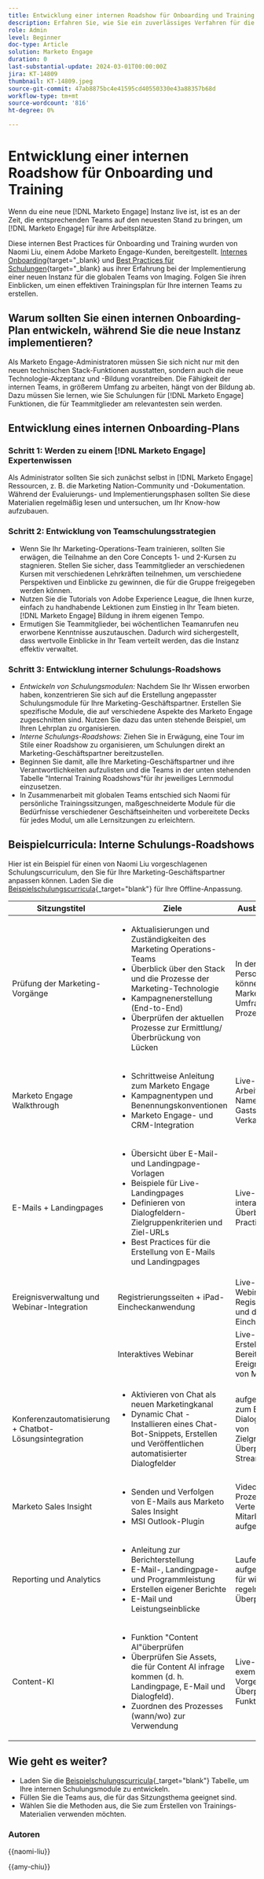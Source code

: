 ```yaml
---
title: Entwicklung einer internen Roadshow für Onboarding und Training
description: Erfahren Sie, wie Sie ein zuverlässiges Verfahren für die Erstellung und Verwaltung von Dokumentation und Änderungsliste für Ihre [!DNL Marketo Engage] -Instanz. Dies spart nicht nur Zeit für den Austausch von Wissen in Ihrem Team, sondern erhöht auch die Gesundheit und Effizienz Ihrer Instanz.
role: Admin
level: Beginner
doc-type: Article
solution: Marketo Engage
duration: 0
last-substantial-update: 2024-03-01T00:00:00Z
jira: KT-14809
thumbnail: KT-14809.jpeg
source-git-commit: 47ab8875bc4e41595cd40550330e43a88357b68d
workflow-type: tm+mt
source-wordcount: '816'
ht-degree: 0%

---
```



# Entwicklung einer internen Roadshow für Onboarding und Training

Wenn du eine neue [!DNL Marketo Engage] Instanz live ist, ist es an der Zeit, die entsprechenden Teams auf den neuesten Stand zu bringen, um [!DNL Marketo Engage] für ihre Arbeitsplätze.

Diese internen Best Practices für Onboarding und Training wurden von Naomi Liu, einem Adobe Marketo Engage-Kunden, bereitgestellt. [Internes Onboarding](https://nation.marketo.com/t5/employee-blogs/peer-perspective-orchestrating-onboarding-across-global-teams/ba-p/244931){target="_blank} und [Best Practices für Schulungen](https://nation.marketo.com/t5/employee-blogs/peer-perspective-how-to-train-internal-users-on-marketo-engage/ba-p/245237){target="_blank} aus ihrer Erfahrung bei der Implementierung einer neuen Instanz für die globalen Teams von Imaging. Folgen Sie ihren Einblicken, um einen effektiven Trainingsplan für Ihre internen Teams zu erstellen.

## Warum sollten Sie einen internen Onboarding-Plan entwickeln, während Sie die neue Instanz implementieren?

Als Marketo Engage-Administratoren müssen Sie sich nicht nur mit den neuen technischen Stack-Funktionen ausstatten, sondern auch die neue Technologie-Akzeptanz und -Bildung vorantreiben. Die Fähigkeit der internen Teams, in größerem Umfang zu arbeiten, hängt von der Bildung ab. Dazu müssen Sie lernen, wie Sie Schulungen für [!DNL Marketo Engage] Funktionen, die für Teammitglieder am relevantesten sein werden.

## Entwicklung eines internen Onboarding-Plans

### Schritt 1: Werden zu einem [!DNL Marketo Engage] Expertenwissen

Als Administrator sollten Sie sich zunächst selbst in [!DNL Marketo Engage] Ressourcen, z. B. die Marketing Nation-Community und -Dokumentation. Während der Evaluierungs- und Implementierungsphasen sollten Sie diese Materialien regelmäßig lesen und untersuchen, um Ihr Know-how aufzubauen.

### Schritt 2: Entwicklung von Teamschulungsstrategien

* Wenn Sie Ihr Marketing-Operations-Team trainieren, sollten Sie erwägen, die Teilnahme an den Core Concepts 1- und 2-Kursen zu stagnieren. Stellen Sie sicher, dass Teammitglieder an verschiedenen Kursen mit verschiedenen Lehrkräften teilnehmen, um verschiedene Perspektiven und Einblicke zu gewinnen, die für die Gruppe freigegeben werden können.
* Nutzen Sie die Tutorials von Adobe Experience League, die Ihnen kurze, einfach zu handhabende Lektionen zum Einstieg in Ihr Team bieten. [!DNL Marketo Engage] Bildung in ihrem eigenen Tempo.
* Ermutigen Sie Teammitglieder, bei wöchentlichen Teamanrufen neu erworbene Kenntnisse auszutauschen. Dadurch wird sichergestellt, dass wertvolle Einblicke in Ihr Team verteilt werden, das die Instanz effektiv verwaltet.

### Schritt 3: Entwicklung interner Schulungs-Roadshows

* *Entwickeln von Schulungsmodulen:* Nachdem Sie Ihr Wissen erworben haben, konzentrieren Sie sich auf die Erstellung angepasster Schulungsmodule für Ihre Marketing-Geschäftspartner. Erstellen Sie spezifische Module, die auf verschiedene Aspekte des Marketo Engage zugeschnitten sind. Nutzen Sie dazu das unten stehende Beispiel, um Ihren Lehrplan zu organisieren.
* *Interne Schulungs-Roadshows:* Ziehen Sie in Erwägung, eine Tour im Stile einer Roadshow zu organisieren, um Schulungen direkt an Marketing-Geschäftspartner bereitzustellen.
* Beginnen Sie damit, alle Ihre Marketing-Geschäftspartner und ihre Verantwortlichkeiten aufzulisten und die Teams in der unten stehenden Tabelle &quot;Internal Training Roadshows&quot;für ihr jeweiliges Lernmodul einzusetzen.
* In Zusammenarbeit mit globalen Teams entschied sich Naomi für persönliche Trainingssitzungen, maßgeschneiderte Module für die Bedürfnisse verschiedener Geschäftseinheiten und vorbereitete Decks für jedes Modul, um alle Lernsitzungen zu erleichtern.

## Beispielcurricula: Interne Schulungs-Roadshows

Hier ist ein Beispiel für einen von Naomi Liu vorgeschlagenen Schulungscurriculum, den Sie für Ihre Marketing-Geschäftspartner anpassen können. Laden Sie die [Beispielschulungscurricula](assets/adobe-marketo-engage-internal-training-roadshows.xlsx){_target=&quot;blank&quot;} für Ihre Offline-Anpassung.

| Sitzungstitel | Ziele | Ausbildungsmethoden | Zeitzuweisung |
|--- |--- |--- |--- |
| Prüfung der Marketing-Vorgänge | <ul><li>Aktualisierungen und Zuständigkeiten des Marketing Operations-Teams</li><li>Überblick über den Stack und die Prozesse der Marketing-Technologie</li><li>Kampagnenerstellung (End-to-End)</li><li>Überprüfen der aktuellen Prozesse zur Ermittlung/Überbrückung von Lücken</li></ul> | In der Personenübersicht können Sie durch das Marketo Engage gehen, Umfrage der aktuellen Prozesse und Wünsche | 2,5 Std. |
| Marketo Engage Walkthrough | <ul><li>Schrittweise Anleitung zum Marketo Engage</li><li>Kampagnentypen und Benennungskonventionen</li><li>Marketo Engage- und CRM-Integration | Live-Demo, Arbeitssitzung der Namenskonvention, Gastsitzung mit Verkaufsvorgängen, | 1,5 Std. |
| E-Mails + Landingpages | <ul><li>Übersicht über E-Mail- und Landingpage-Vorlagen</li><li>Beispiele für Live-Landingpages</li><li>Definieren von Dialogfeldern-Zielgruppenkriterien und Ziel-URLs</li><li>Best Practices für die Erstellung von E-Mails und Landingpages</li></ul> | Live-Arbeitslinks, interaktive Beispiele, Überblick über Best Practices in der Branche | 1 h |
| Ereignisverwaltung und Webinar-Integration | Registrierungsseiten + iPad-Eincheckanwendung | Live-Demo des Webinar-Registrierungsprozesses und der iPad-Eincheckanwendung | 1 h |
|  | Interaktives Webinar | Live-Demo zum Erstellen, Verwalten und Bereitstellen von Ereignissen innerhalb von Marketo Engage | 1 h |
| Konferenzautomatisierung + Chatbot-Lösungsintegration | <ul><li>Aktivieren von Chat als neuen Marketingkanal</li><li>Dynamic Chat - Installieren eines Chat-Bot-Snippets, Erstellen und Veröffentlichen automatisierter Dialogfelder</li></ul> | aufgezeichnetes Video zum Erstellen von Dialogen und Entwickeln von Zielgruppenkriterien, Überprüfung von Stream-Designer | 1 h |
| Marketo Sales Insight | <ul><li>Senden und Verfolgen von E-Mails aus Marketo Sales Insight</li><li>MSI Outlook-Plugin</li></ul> | Video von End-to-End-Prozess zur einfachen Verteilung an neue Mitarbeiter aufgezeichnet | 1 h |
| Reporting und Analytics | <ul><li>Anleitung zur Berichterstellung</li><li>E-Mail-, Landingpage- und Programmleistung</li><li>Erstellen eigener Berichte</li><li>E-Mail und Leistungseinblicke</li></ul> | Laufende Schulung, aufgezeichnete Videos für wichtige Sitzungen, regelmäßige Überprüfungen | 2h |
| Content-KI | <ul><li>Funktion &quot;Content AI&quot;überprüfen</li><li>Überprüfen Sie Assets, die für Content AI infrage kommen (d. h. Landingpage, E-Mail und Dialogfeld).</li><li>Zuordnen des Prozesses (wann/wo) zur Verwendung</li></ul> | Live-Sitzung, exemplarische Vorgehensweise zur Überprüfung und Funktionsweise | 1 h |

## Wie geht es weiter?

* Laden Sie die [Beispielschulungscurricula](assets/adobe-marketo-engage-internal-training-roadshows.xlsx){_target=&quot;blank&quot;} Tabelle, um Ihre internen Schulungsmodule zu entwickeln.
* Füllen Sie die Teams aus, die für das Sitzungsthema geeignet sind.
* Wählen Sie die Methoden aus, die Sie zum Erstellen von Trainings-Materialien verwenden möchten.

### Autoren

{{naomi-liu}}

{{amy-chiu}}
